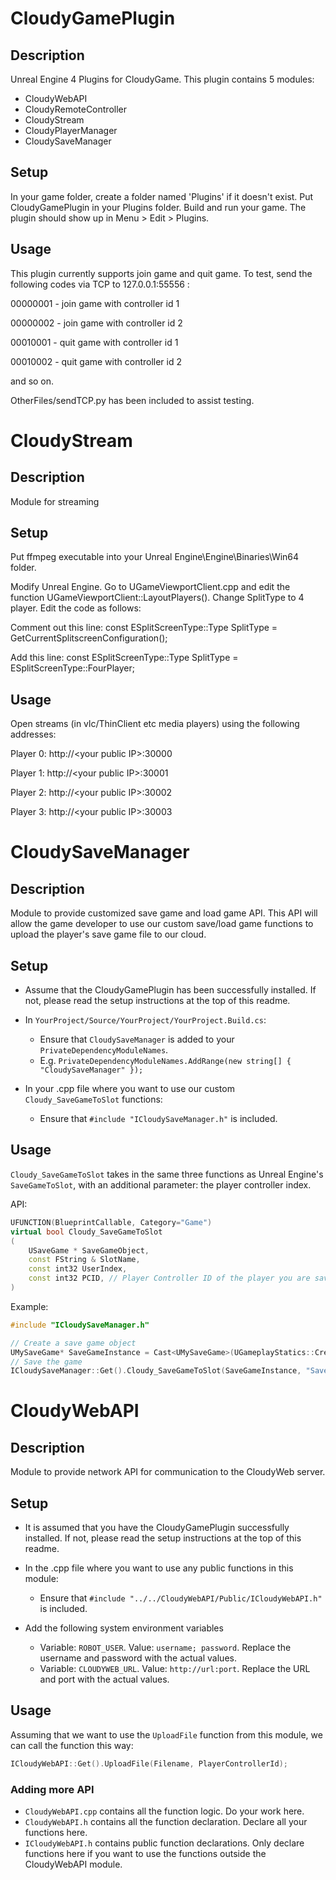 # CloudyGamePlugin
## Description

Unreal Engine 4 Plugins for CloudyGame.
This plugin contains 5 modules:

* CloudyWebAPI
* CloudyRemoteController
* CloudyStream
* CloudyPlayerManager
* CloudySaveManager

## Setup

In your game folder, create a folder named 'Plugins' if it doesn't exist. Put CloudyGamePlugin in your Plugins folder. Build and run your game. The plugin should show up in Menu > Edit > Plugins.

## Usage

This plugin currently supports join game and quit game. To test, send the following codes via TCP to 127.0.0.1:55556 :

00000001 - join game with controller id 1

00000002 - join game with controller id 2

00010001 - quit game with controller id 1

00010002 - quit game with controller id 2

and so on. 

OtherFiles/sendTCP.py has been included to assist testing.

# CloudyStream
## Description

Module for streaming

## Setup

Put ffmpeg executable into your Unreal Engine\Engine\Binaries\Win64 folder.

Modify Unreal Engine. Go to UGameViewportClient.cpp and edit the function UGameViewportClient::LayoutPlayers(). Change SplitType to 4 player. Edit the code as follows:

Comment out this line: const ESplitScreenType::Type SplitType = GetCurrentSplitscreenConfiguration();

Add this line: const ESplitScreenType::Type SplitType = ESplitScreenType::FourPlayer;

## Usage

Open streams (in vlc/ThinClient etc media players) using the following addresses:

Player 0: http://\<your public IP\>:30000

Player 1: http://\<your public IP\>:30001

Player 2: http://\<your public IP\>:30002

Player 3: http://\<your public IP\>:30003


# CloudySaveManager
## Description

Module to provide customized save game and load game API. This API will allow the game developer to use our custom save/load game functions to upload the player's save game file to our cloud.

## Setup
- Assume that the CloudyGamePlugin has been successfully installed. If not, please read the setup instructions at the top of this readme.

- In `YourProject/Source/YourProject/YourProject.Build.cs`:
  - Ensure that `CloudySaveManager` is added to your `PrivateDependencyModuleNames`. 
  - E.g. `PrivateDependencyModuleNames.AddRange(new string[] { "CloudySaveManager" });`

- In your .cpp file where you want to use our custom `Cloudy_SaveGameToSlot` functions: 
  - Ensure that `#include "ICloudySaveManager.h"` is included.

## Usage
`Cloudy_SaveGameToSlot` takes in the same three functions as Unreal Engine's `SaveGameToSlot`, with an additional parameter: the player controller index.

API:
```cpp
UFUNCTION(BlueprintCallable, Category="Game")
virtual bool Cloudy_SaveGameToSlot
(
    USaveGame * SaveGameObject,
    const FString & SlotName,
    const int32 UserIndex,
    const int32 PCID, // Player Controller ID of the player you are saving
)
```

Example: 
```cpp
#include "ICloudySaveManager.h"

// Create a save game object
UMySaveGame* SaveGameInstance = Cast<UMySaveGame>(UGameplayStatics::CreateSaveGameObject(UMySaveGame::StaticClass()));
// Save the game
ICloudySaveManager::Get().Cloudy_SaveGameToSlot(SaveGameInstance, "SaveGame1", SaveGameInstance->UserIndex, 0);
```

# CloudyWebAPI
## Description

Module to provide network API for communication to the CloudyWeb server.

## Setup
- It is assumed that you have the CloudyGamePlugin successfully installed. If not, please read the setup instructions at the top of this readme.

- In the .cpp file where you want to use any public functions in this module: 
  - Ensure that `#include "../../CloudyWebAPI/Public/ICloudyWebAPI.h"` is included.
  
- Add the following system environment variables
  - Variable: `ROBOT_USER`. Value: `username; password`. Replace the username and password with the actual values.
  - Variable: `CLOUDYWEB_URL`. Value: `http://url:port`. Replace the URL and port with the actual values.
  
## Usage
Assuming that we want to use the `UploadFile` function from this module, we can call the function this way:

```cpp
ICloudyWebAPI::Get().UploadFile(Filename, PlayerControllerId);
```

### Adding more API
- `CloudyWebAPI.cpp` contains all the function logic. Do your work here.
- `CloudyWebAPI.h` contains all the function declaration. Declare all your functions here.
- `ICloudyWebAPI.h` contains public function declarations. Only declare functions here if you want to use the functions outside the CloudyWebAPI module.
